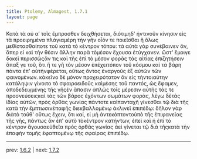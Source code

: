 ```yaml
---
title: Ptolemy, Almagest, 1.7.1
layout: page
---
```


Κατὰ τὰ αὐ αʹ τοῖς ἔμπροσθεν δειχθήσεται, διότιμηδ' ἡντινοῦν κίνησιν εἰς τὰ προειρημένα πλάγιαμέρη τὴν γῆν οἷόν τε ποιεῖσθαι ἢ ὅλως μεθίστασθαίποτε τοῦ κατὰ τὸ κέντρον τόπου: τὰ αὐτὰ γὰρ συνέβαινεν ἄν, ἅπερ εἰ καὶ τὴν θέσιν ἄλλην παρὰ τὸμέσον ἔχουσα ἐτύγχανεν. ὥστ' ἔμοιγε δοκεῖ περισσῶςἄν τις καὶ τῆς ἐπὶ τὸ μέσον φορᾶς τὰς αἰτίας ἐπιζητήσειν ἅπαξ γε τοῦ, ὅτι ἥ τε γῆ τὸν μέσον ἐπέχειτόπον τοῦ κόσμου καὶ τὰ βάρη πάντα ἐπ' αὐτὴνφέρεται, οὕτως ὄντος ἐναργοῦς ἐξ αὐτῶν τῶν φαινομένων. κἀκεῖνο δὲ μόνον προχειρότατον ἂν εἰς τὴντοιαύτην κατάληψιν γίνοιτο τὸ σφαιροειδοῦς καὶμέσης τοῦ παντός, ὡς ἔφαμεν, ἀποδεδειγμένης τῆς γῆςἐν ἅπασιν ἁπλῶς τοῖς μέρεσιν αὐτῆς τάς τε προσνεύσειςκαὶ τὰς τῶν βάρος ἐχόντων σωμάτων φοράς, λέγω δὲτὰς ἰδίας αὐτῶν, πρὸς ὀρθὰς γωνίας πάντοτε καὶπανταχῆ γίνεσθαι τῷ διὰ τῆς κατὰ τὴν ἔμπτωσινἐπαφῆς διεκβαλλομένῳ ἀκλινεῖ ἐπιπέδῳ: δῆλον γὰρ διὰτὸ τοῦθ' οὕτως ἔχειν, ὅτι καί, εἰ μὴ ἀντεκόπτοντοὑπὸ τῆς ἐπιφανείας τῆς γῆς, πάντως ἂν ἐπ' αὐτὸ τὸκέντρον κατήντων, ἐπεὶ καὶ ἡ ἐπὶ τὸ κέντρον ἄγουσαεὐθεῖα πρὸς ὀρθὰς γωνίας ἀεὶ γίνεται τῷ διὰ τῆςκατὰ τὴν ἐπαφὴν τομῆς ἐφαπτομένῳ τῆς σφαίρας ἐπιπέδῳ.

---

prev: [1.6.2](../1.6.2/) | next: [1.7.2](../1.7.2/)


